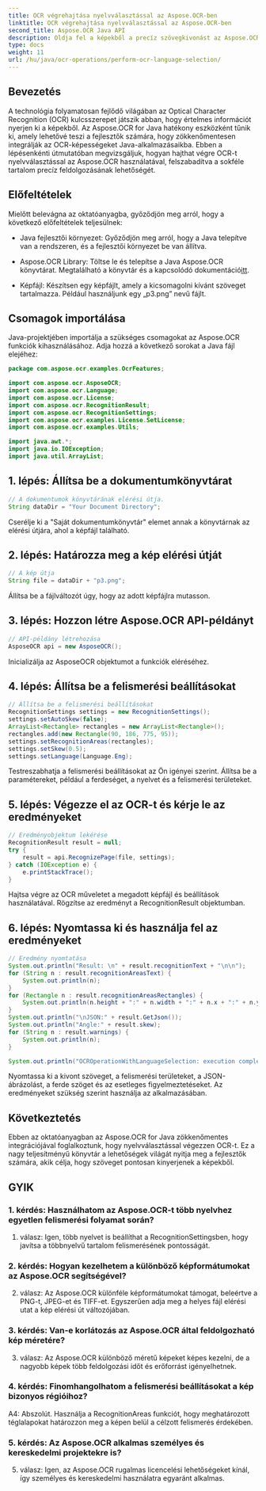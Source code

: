 ```yaml
---
title: OCR végrehajtása nyelvválasztással az Aspose.OCR-ben
linktitle: OCR végrehajtása nyelvválasztással az Aspose.OCR-ben
second_title: Aspose.OCR Java API
description: Oldja fel a képekből a precíz szövegkivonást az Aspose.OCR for Java segítségével. Kövesse lépésenkénti útmutatónkat a pontos OCR és a nyelv kiválasztásához.
type: docs
weight: 11
url: /hu/java/ocr-operations/perform-ocr-language-selection/
---
```

## Bevezetés

A technológia folyamatosan fejlődő világában az Optical Character Recognition (OCR) kulcsszerepet játszik abban, hogy értelmes információt nyerjen ki a képekből. Az Aspose.OCR for Java hatékony eszközként tűnik ki, amely lehetővé teszi a fejlesztők számára, hogy zökkenőmentesen integrálják az OCR-képességeket Java-alkalmazásaikba. Ebben a lépésenkénti útmutatóban megvizsgáljuk, hogyan hajthat végre OCR-t nyelvválasztással az Aspose.OCR használatával, felszabadítva a sokféle tartalom precíz feldolgozásának lehetőségét.

## Előfeltételek

Mielőtt belevágna az oktatóanyagba, győződjön meg arról, hogy a következő előfeltételek teljesülnek:

- Java fejlesztői környezet: Győződjön meg arról, hogy a Java telepítve van a rendszeren, és a fejlesztői környezet be van állítva.

-  Aspose.OCR Library: Töltse le és telepítse a Java Aspose.OCR könyvtárat. Megtalálható a könyvtár és a kapcsolódó dokumentáció[itt](https://reference.aspose.com/ocr/java/).

- Képfájl: Készítsen egy képfájlt, amely a kicsomagolni kívánt szöveget tartalmazza. Például használjunk egy „p3.png” nevű fájlt.

## Csomagok importálása

Java-projektjében importálja a szükséges csomagokat az Aspose.OCR funkciók kihasználásához. Adja hozzá a következő sorokat a Java fájl elejéhez:

```java
package com.aspose.ocr.examples.OcrFeatures;

import com.aspose.ocr.AsposeOCR;
import com.aspose.ocr.Language;
import com.aspose.ocr.License;
import com.aspose.ocr.RecognitionResult;
import com.aspose.ocr.RecognitionSettings;
import com.aspose.ocr.examples.License.SetLicense;
import com.aspose.ocr.examples.Utils;

import java.awt.*;
import java.io.IOException;
import java.util.ArrayList;
```

## 1. lépés: Állítsa be a dokumentumkönyvtárat

```java
// A dokumentumok könyvtárának elérési útja.
String dataDir = "Your Document Directory";
```

Cserélje ki a "Saját dokumentumkönyvtár" elemet annak a könyvtárnak az elérési útjára, ahol a képfájl található.

## 2. lépés: Határozza meg a kép elérési útját

```java
// A kép útja
String file = dataDir + "p3.png";
```

Állítsa be a fájlváltozót úgy, hogy az adott képfájlra mutasson.

## 3. lépés: Hozzon létre Aspose.OCR API-példányt

```java
// API-példány létrehozása
AsposeOCR api = new AsposeOCR();
```

Inicializálja az AsposeOCR objektumot a funkciók eléréséhez.

## 4. lépés: Állítsa be a felismerési beállításokat

```java
// Állítsa be a felismerési beállításokat
RecognitionSettings settings = new RecognitionSettings();
settings.setAutoSkew(false);
ArrayList<Rectangle> rectangles = new ArrayList<Rectangle>();
rectangles.add(new Rectangle(90, 186, 775, 95));
settings.setRecognitionAreas(rectangles);
settings.setSkew(0.5);
settings.setLanguage(Language.Eng);
```

Testreszabhatja a felismerési beállításokat az Ön igényei szerint. Állítsa be a paramétereket, például a ferdeséget, a nyelvet és a felismerési területeket.

## 5. lépés: Végezze el az OCR-t és kérje le az eredményeket

```java
// Eredményobjektum lekérése
RecognitionResult result = null;
try {
    result = api.RecognizePage(file, settings);
} catch (IOException e) {
    e.printStackTrace();
}
```

Hajtsa végre az OCR műveletet a megadott képfájl és beállítások használatával. Rögzítse az eredményt a RecognitionResult objektumban.

## 6. lépés: Nyomtassa ki és használja fel az eredményeket

```java
// Eredmény nyomtatása
System.out.println("Result: \n" + result.recognitionText + "\n\n");
for (String n : result.recognitionAreasText) {
    System.out.println(n);
}
for (Rectangle n : result.recognitionAreasRectangles) {
    System.out.println(n.height + ":" + n.width + ":" + n.x + ":" + n.y);
}
System.out.println("\nJSON:" + result.GetJson());
System.out.println("Angle:" + result.skew);
for (String n : result.warnings) {
    System.out.println(n);
}

System.out.println("OCROperationWithLanguageSelection: execution complete");
```

Nyomtassa ki a kivont szöveget, a felismerési területeket, a JSON-ábrázolást, a ferde szöget és az esetleges figyelmeztetéseket. Az eredményeket szükség szerint használja az alkalmazásában.

## Következtetés

Ebben az oktatóanyagban az Aspose.OCR for Java zökkenőmentes integrációjával foglalkoztunk, hogy nyelvválasztással végezzen OCR-t. Ez a nagy teljesítményű könyvtár a lehetőségek világát nyitja meg a fejlesztők számára, akik célja, hogy szöveget pontosan kinyerjenek a képekből.

## GYIK

### 1. kérdés: Használhatom az Aspose.OCR-t több nyelvhez egyetlen felismerési folyamat során?

1. válasz: Igen, több nyelvet is beállíthat a RecognitionSettingsben, hogy javítsa a többnyelvű tartalom felismerésének pontosságát.

### 2. kérdés: Hogyan kezelhetem a különböző képformátumokat az Aspose.OCR segítségével?

2. válasz: Az Aspose.OCR különféle képformátumokat támogat, beleértve a PNG-t, JPEG-et és TIFF-et. Egyszerűen adja meg a helyes fájl elérési utat a kép elérési út változójában.

### 3. kérdés: Van-e korlátozás az Aspose.OCR által feldolgozható kép méretére?

3. válasz: Az Aspose.OCR különböző méretű képeket képes kezelni, de a nagyobb képek több feldolgozási időt és erőforrást igényelhetnek.

### 4. kérdés: Finomhangolhatom a felismerési beállításokat a kép bizonyos régióihoz?

A4: Abszolút. Használja a RecognitionAreas funkciót, hogy meghatározott téglalapokat határozzon meg a képen belül a célzott felismerés érdekében.

### 5. kérdés: Az Aspose.OCR alkalmas személyes és kereskedelmi projektekre is?

5. válasz: Igen, az Aspose.OCR rugalmas licencelési lehetőségeket kínál, így személyes és kereskedelmi használatra egyaránt alkalmas.